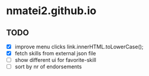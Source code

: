 # nmatei2.github.io

## TODO

- [x] improve menu clicks link.innerHTML.toLowerCase();
- [x] fetch skills from external json file
- [ ] show different ui for favorite-skill
- [ ] sort by nr of endorsements